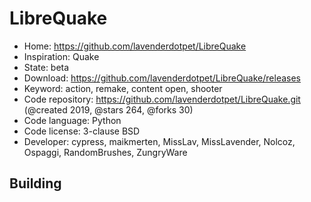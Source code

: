 # LibreQuake

- Home: https://github.com/lavenderdotpet/LibreQuake
- Inspiration: Quake
- State: beta
- Download: https://github.com/lavenderdotpet/LibreQuake/releases
- Keyword: action, remake, content open, shooter
- Code repository: https://github.com/lavenderdotpet/LibreQuake.git (@created 2019, @stars 264, @forks 30)
- Code language: Python
- Code license: 3-clause BSD
- Developer: cypress, maikmerten, MissLav, MissLavender, Nolcoz, Ospaggi, RandomBrushes, ZungryWare

## Building
